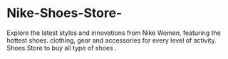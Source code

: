 # Nike-Shoes-Store-
Explore the latest styles and innovations from Nike Women, featuring the hottest shoes.
clothing, gear and accessories for every level of activity.
Shoes Store to buy all type of shoes .
